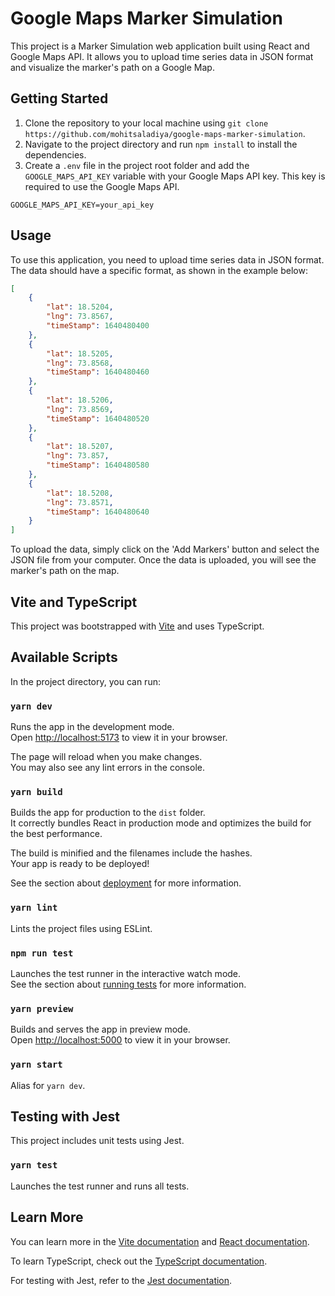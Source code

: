 # Google Maps Marker Simulation

This project is a Marker Simulation web application built using React and Google Maps API. It allows you to upload time
series data in JSON format and visualize the marker's path on a Google Map.

## Getting Started

1. Clone the repository to your local machine
   using `git clone https://github.com/mohitsaladiya/google-maps-marker-simulation`.
2. Navigate to the project directory and run `npm install` to install the dependencies.
3. Create a `.env` file in the project root folder and add the `GOOGLE_MAPS_API_KEY` variable with your Google Maps API
   key. This key is required to use the Google Maps API.

```plaintext
GOOGLE_MAPS_API_KEY=your_api_key
```

## Usage

To use this application, you need to upload time series data in JSON format. The data should have a specific format, as
shown in the example below:

```json
[
    {
        "lat": 18.5204,
        "lng": 73.8567,
        "timeStamp": 1640480400
    },
    {
        "lat": 18.5205,
        "lng": 73.8568,
        "timeStamp": 1640480460
    },
    {
        "lat": 18.5206,
        "lng": 73.8569,
        "timeStamp": 1640480520
    },
    {
        "lat": 18.5207,
        "lng": 73.857,
        "timeStamp": 1640480580
    },
    {
        "lat": 18.5208,
        "lng": 73.8571,
        "timeStamp": 1640480640
    }
]
```

To upload the data, simply click on the 'Add Markers' button and select the JSON file from your computer. Once the data
is uploaded, you will see the marker's path on the map.

## Vite and TypeScript

This project was bootstrapped with [Vite](https://vitejs.dev/) and uses TypeScript.

## Available Scripts

In the project directory, you can run:

### `yarn dev`

Runs the app in the development mode.\
Open [http://localhost:5173](http://localhost:5173) to view it in your browser.

The page will reload when you make changes.\
You may also see any lint errors in the console.

### `yarn build`

Builds the app for production to the `dist` folder.\
It correctly bundles React in production mode and optimizes the build for the best performance.

The build is minified and the filenames include the hashes.\
Your app is ready to be deployed!

See the section about [deployment](https://vitejs.dev/guide/build.html) for more information.

### `yarn lint`

Lints the project files using ESLint.

### `npm run test`

Launches the test runner in the interactive watch mode.\
See the section about [running tests](https://vitejs.dev/guide/tests.html) for more information.

### `yarn preview`

Builds and serves the app in preview mode.\
Open [http://localhost:5000](http://localhost:5000) to view it in your browser.

### `yarn start`

Alias for `yarn dev`.

## Testing with Jest

This project includes unit tests using Jest.

### `yarn test`

Launches the test runner and runs all tests.

## Learn More

You can learn more in the [Vite documentation](https://vitejs.dev/) and [React documentation](https://reactjs.org/).

To learn TypeScript, check out the [TypeScript documentation](https://www.typescriptlang.org/).

For testing with Jest, refer to the [Jest documentation](https://jestjs.io/).

